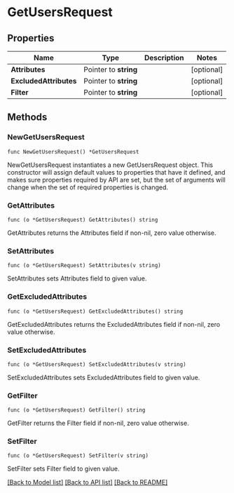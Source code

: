 # GetUsersRequest

## Properties

Name | Type | Description | Notes
------------ | ------------- | ------------- | -------------
**Attributes** | Pointer to **string** |  | [optional] 
**ExcludedAttributes** | Pointer to **string** |  | [optional] 
**Filter** | Pointer to **string** |  | [optional] 

## Methods

### NewGetUsersRequest

`func NewGetUsersRequest() *GetUsersRequest`

NewGetUsersRequest instantiates a new GetUsersRequest object.
This constructor will assign default values to properties that have it defined,
and makes sure properties required by API are set, but the set of arguments
will change when the set of required properties is changed.

### GetAttributes

`func (o *GetUsersRequest) GetAttributes() string`

GetAttributes returns the Attributes field if non-nil, zero value otherwise.

### SetAttributes

`func (o *GetUsersRequest) SetAttributes(v string)`

SetAttributes sets Attributes field to given value.

### GetExcludedAttributes

`func (o *GetUsersRequest) GetExcludedAttributes() string`

GetExcludedAttributes returns the ExcludedAttributes field if non-nil, zero value otherwise.

### SetExcludedAttributes

`func (o *GetUsersRequest) SetExcludedAttributes(v string)`

SetExcludedAttributes sets ExcludedAttributes field to given value.

### GetFilter

`func (o *GetUsersRequest) GetFilter() string`

GetFilter returns the Filter field if non-nil, zero value otherwise.

### SetFilter

`func (o *GetUsersRequest) SetFilter(v string)`

SetFilter sets Filter field to given value.


[[Back to Model list]](../README.md#documentation-for-models) [[Back to API list]](../README.md#documentation-for-api-endpoints) [[Back to README]](../README.md)


